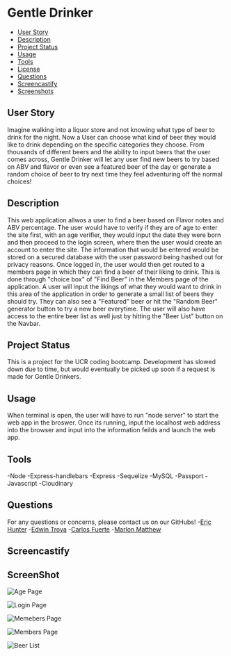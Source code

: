 # Gentle Drinker


  * [User Story](#userstory)
  * [Description](#description)
  * [Project Status](#projectstatus)
  * [Usage](#usage)
  * [Tools](#tools)
  * [License](#license)
  * [Questions](#questions)
  * [Screencastify](#Screencastify)
  * [Screenshots](#screenshots)

## User Story 
Imagine walking into a liquor store and not knowing what type of beer to drink for the night. Now a User can choose what kind of beer they would like to drink depending on the specific categories they choose. From thousands of different beers and the ability to input beers that the user comes across, Gentle Drinker will let any user find new beers to try based on ABV and flavor or even see a featured beer of the day or generate a random choice of beer to try next time they feel adventuring off the normal choices!


## Description
This web application allwos a user to find a beer based on Flavor notes and ABV percentage. The user would have to verify if they are of age to enter the site first, with an age verifier, they would input the date they were born and then proceed to the login screen, where then the user would create an account to enter the site. The information that would be entered would be stored on a secured database with the user password being hashed out for privacy reasons. Once logged in, the user would then get routed to a members page in which they can find a beer of their liking to drink. This is done through "choice box" of "Find Beer" in the Members page of the application. A user will input the likings of what they would want to drink in this area of the application in order to generate a small list of beers they should try. They can also see a "Featured" beer or hit the "Random Beer" generator button to try a new beer everytime. The user will also have access to the entire beer list as well just by hitting the "Beer List" button on the Navbar.


## Project Status
This is a project for the UCR coding bootcamp. Development has slowed down due to time, but would eventually be picked up soon if a request is made for Gentle Drinkers. 

## Usage
When terminal is open, the user will have to run "node server" to start the web app in the broswer. Once its running, input the localhost web address into the browser and input into the information feilds and launch the web app. 

## Tools
-Node 
-Express-handlebars
-Express
-Sequelize 
-MySQL
-Passport
-Javascript
-Cloudinary

## Questions
For any questions or concerns, please contact us on our GitHubs!
-[Eric Hunter](https://github.com/ehunter7)
-[Edwin Troya](https://github.com/ETroya)
-[Carlos Fuerte](https://github.com/cfuer12)
-[Marlon Matthew](https://github.com/marlonmatthew) 

## Screencastify


## ScreenShot
![Age Page](https://res.cloudinary.com/cfuer12/image/upload/v1614668772/gentle%20drinkers%20screenshots/beer1.png)

![Login Page](https://res.cloudinary.com/cfuer12/image/upload/v1614668772/gentle%20drinkers%20screenshots/beer2.png)

![Memebers Page](https://res.cloudinary.com/cfuer12/image/upload/v1614668771/gentle%20drinkers%20screenshots/beer3.png)

![Members Page](https://res.cloudinary.com/cfuer12/image/upload/v1614668772/gentle%20drinkers%20screenshots/beer4.png)

![Beer List](https://res.cloudinary.com/cfuer12/image/upload/v1614668777/gentle%20drinkers%20screenshots/beer5.png)
